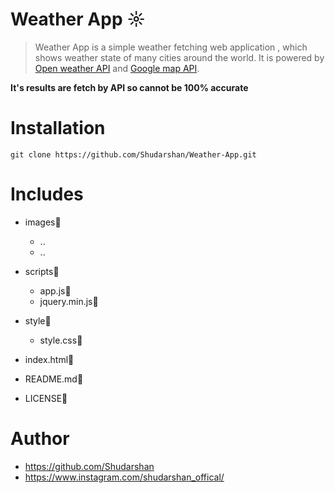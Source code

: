 # Weather App ☼

>Weather App is a simple weather fetching web application , which shows weather state of many cities around the world. It is powered by [Open weather API](https://openweathermap.org/)  and [Google map API](https://www.embedgooglemap.net/).

**It's results are fetch by API so cannot be 100% accurate**

# Installation
`git clone https://github.com/Shudarshan/Weather-App.git`

# Includes
- images📂
  - ..
  - ..
- scripts📂
  - app.js📄
  - jquery.min.js📄
- style📂
  - style.css📄

- index.html📄
- README.md📄

- LICENSE📄




# Author
* https://github.com/Shudarshan
* https://www.instagram.com/shudarshan_offical/
